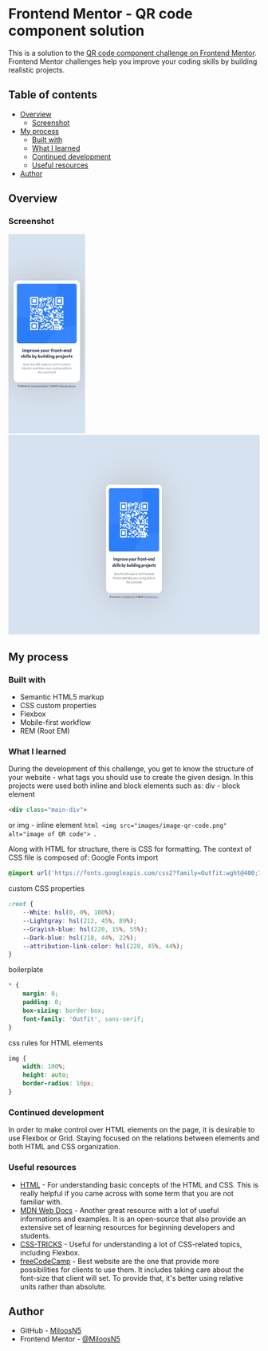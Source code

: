 # Frontend Mentor - QR code component solution

This is a solution to the [QR code component challenge on Frontend Mentor](https://www.frontendmentor.io/challenges/qr-code-component-iux_sIO_H). Frontend Mentor challenges help you improve your coding skills by building realistic projects. 

## Table of contents

- [Overview](#overview)
  - [Screenshot](#screenshot)
- [My process](#my-process)
  - [Built with](#built-with)
  - [What I learned](#what-i-learned)
  - [Continued development](#continued-development)
  - [Useful resources](#useful-resources)
- [Author](#author)

## Overview

### Screenshot
<div>
  <img src="myimages/solution_mobileview375.jpg" width="auto" height="400" src="solution on mobile view"/>
  <img src="myimages/solution_desktopview1440.jpg" width="auto" height="400" src="solution on desktop view"/>
</div>

## My process

### Built with

- Semantic HTML5 markup
- CSS custom properties
- Flexbox
- Mobile-first workflow
- REM (Root EM)

### What I learned

During the development of this challenge, you get to know the structure of your website - what tags you should use to create the given design. In this projects were used both inline and block elements such as:
  div - block element
  ```html
  <div class="main-div">
  ```
  or
  img - inline element
    ```html
  <img src="images/image-qr-code.png" alt="image of QR code">
    ```.

Along with HTML for structure, there is CSS for formatting. The context of CSS file is composed of:
  Google Fonts import
  ```css
  @import url('https://fonts.googleapis.com/css2?family=Outfit:wght@400;700&display=swap');
  ```
  custom CSS properties
  ```css
  :root {
      --White: hsl(0, 0%, 100%);
      --Lightgray: hsl(212, 45%, 89%);
      --Grayish-blue: hsl(220, 15%, 55%);
      --Dark-blue: hsl(218, 44%, 22%);
      --attribution-link-color: hsl(228, 45%, 44%);
  }
  ```
  boilerplate 
  ```css
  * {
      margin: 0;
      padding: 0;
      box-sizing: border-box;
      font-family: 'Outfit', sans-serif;
  }
  ```
  css rules for HTML elements
  ```css
  img {
      width: 100%;
      height: auto;
      border-radius: 10px;
  }
  ```

### Continued development

In order to make control over HTML elements on the page, it is desirable to use Flexbox or Grid. 
Staying focused on the relations between elements and both HTML and CSS organization. 

### Useful resources

- [HTML](https://www.w3schools.com/html/default.asp) - For understanding basic concepts of the HTML and CSS. This is really helpful if you came across with some term that you are not familiar with.
- [MDN Web Docs](https://developer.mozilla.org/en-US/docs/Web/HTML/Element/footer) - Another great resource with a lot of useful informations and examples. It is an open-source that also provide an extensive set of learning resources for beginning developers and students.
- [CSS-TRICKS](https://css-tricks.com/snippets/css/a-guide-to-flexbox/) - Useful for understanding a lot of CSS-related topics, including Flexbox.
- [freeCodeCamp](https://www.freecodecamp.org/news/what-is-rem-in-css/) - Best website are the one that provide more possibilities for clients to use them. It includes taking care about the font-size that client will set. To provide that, it's better using relative units rather than absolute. 

## Author

- GitHub - [MiloosN5](https://github.com/MiloosN5)
- Frontend Mentor - [@MiloosN5](https://www.frontendmentor.io/profile/MiloosN5)


